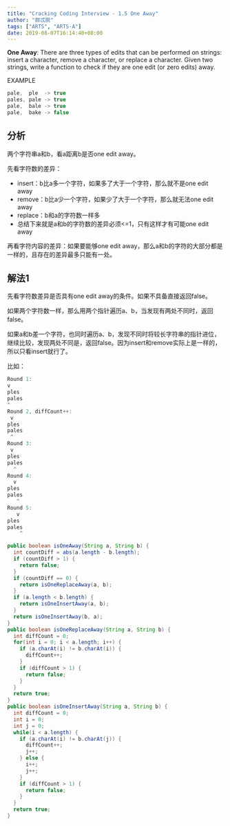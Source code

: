 ```yaml
---
title: "Cracking Coding Interview - 1.5 One Away"
author: "颇忒脱"
tags: ["ARTS", "ARTS-A"]
date: 2019-08-07T16:14:40+08:00
---
```


<!--more-->

**One Away**: There are three types of edits that can be performed on strings: insert a character, remove a character, or replace a character. Given two strings, write a function to check if they are one edit (or zero edits) away.

EXAMPLE

```java
pale,  ple  -> true
pales, pale -> true
pale,  bale -> true
pale,  bake -> false
```

## 分析

两个字符串a和b，看a距离b是否one edit away。

先看字符数的差异：

* insert：b比a多一个字符，如果多了大于一个字符，那么就不是one edit away
* remove：b比a少一个字符，如果少了大于一个字符，那么就无法one edit away
* replace：b和a的字符数一样多
* 总结下来就是a和b的字符数的差异必须<=1，只有这样才有可能one edit away

再看字符内容的差异：如果要能够one edit away，那么a和b的字符的大部分都是一样的，且存在的差异最多只能有一处。

## 解法1

先看字符数差异是否具有one edit away的条件。如果不具备直接返回false。

如果两个字符数一样，那么用两个指针遍历a、b，当发现有两处不同时，返回false。

如果a和b差一个字符，也同时遍历a、b，发现不同时将较长字符串的指针进位，继续比较，发现两处不同是，返回false。因为insert和remove实际上是一样的，所以只看insert就行了。

比如：

```java
Round 1:
v
ples
pales
^
Round 2, diffCount++:
 v
ples
pales
 ^
Round 3:
 v
ples
pales
  ^
Round 4:
  v
ples
pales
   ^
Round 5:
   v
ples
pales
    ^
```



```java
public boolean isOneAway(String a, String b) {
  int countDiff = abs(a.length - b.length);
  if (countDiff > 1) {
    return false;
  }
  if (countDiff == 0) {
    return isOneReplaceAway(a, b);
  }
  if (a.length < b.length) {
    return isOneInsertAway(a, b);
  }
  return isOneInsertAway(b, a);
}
public boolean isOneReplaceAway(String a, String b) {
  int diffCount = 0;
  for(int i = 0; i < a.length; i++) {
    if (a.charAt(i) != b.charAt(i)) {
      diffCount++;
    }
    if (diffCount > 1) {
      return false;
    }
  }
  return true;
}
public boolean isOneInsertAway(String a, String b) {
  int diffCount = 0;
  int i = 0;
  int j = 0;
  while(i < a.length) {
    if (a.charAt(i) != b.charAt(j)) {
      diffCount++;
      j++;
    } else {
      i++;
      j++;
    }
    if (diffCount > 1) {
      return false;
    }
  }
  return true;
}
```



